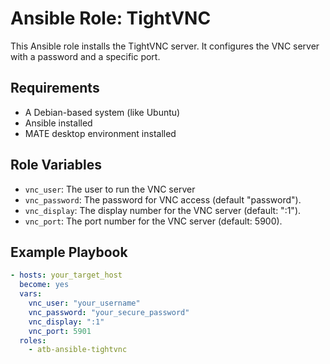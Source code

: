 # Ansible Role: TightVNC 

This Ansible role installs the TightVNC server. It configures the VNC server with a password and a specific port.

## Requirements

- A Debian-based system (like Ubuntu)
- Ansible installed
- MATE desktop environment installed


## Role Variables

- `vnc_user`: The user to run the VNC server 
- `vnc_password`: The password for VNC access (default "password").
- `vnc_display`: The display number for the VNC server (default: ":1").
- `vnc_port`: The port number for the VNC server (default: 5900).

## Example Playbook

```yaml
- hosts: your_target_host
  become: yes
  vars:
    vnc_user: "your_username"
    vnc_password: "your_secure_password"
    vnc_display: ":1"
    vnc_port: 5901
  roles:
    - atb-ansible-tightvnc